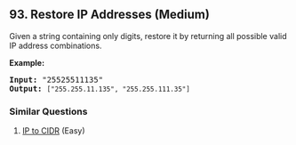 ## 93. Restore IP Addresses (Medium)

<p>Given a string containing only digits, restore it by returning all possible valid IP address combinations.</p>

<p><strong>Example:</strong></p>

<pre>
<strong>Input:</strong> &quot;25525511135&quot;
<strong>Output:</strong> <code>[&quot;255.255.11.135&quot;, &quot;255.255.111.35&quot;]
</code></pre>


### Similar Questions
  1. [IP to CIDR](https://github.com/openset/leetcode/tree/master/solution/ip-to-cidr) (Easy)
